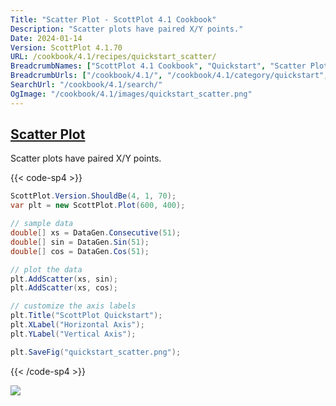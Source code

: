 ```yaml
---
Title: "Scatter Plot - ScottPlot 4.1 Cookbook"
Description: "Scatter plots have paired X/Y points."
Date: 2024-01-14
Version: ScottPlot 4.1.70
URL: /cookbook/4.1/recipes/quickstart_scatter/
BreadcrumbNames: ["ScottPlot 4.1 Cookbook", "Quickstart", "Scatter Plot"]
BreadcrumbUrls: ["/cookbook/4.1/", "/cookbook/4.1/category/quickstart", "/cookbook/4.1/recipes/quickstart_scatter/"]
SearchUrl: "/cookbook/4.1/search/"
OgImage: "/cookbook/4.1/images/quickstart_scatter.png"
---
```


<h2><a id='scatter-plot' href='/cookbook/4.1/recipes/quickstart_scatter/'>Scatter Plot</a></h2>

Scatter plots have paired X/Y points.

{{< code-sp4 >}}

```cs
ScottPlot.Version.ShouldBe(4, 1, 70);
var plt = new ScottPlot.Plot(600, 400);

// sample data
double[] xs = DataGen.Consecutive(51);
double[] sin = DataGen.Sin(51);
double[] cos = DataGen.Cos(51);

// plot the data
plt.AddScatter(xs, sin);
plt.AddScatter(xs, cos);

// customize the axis labels
plt.Title("ScottPlot Quickstart");
plt.XLabel("Horizontal Axis");
plt.YLabel("Vertical Axis");

plt.SaveFig("quickstart_scatter.png");
```

{{< /code-sp4 >}}

<img src='../../images/quickstart_scatter.png' class='d-block mx-auto my-5' />


